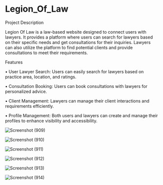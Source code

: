 # Legion_Of_Law


Project Description

Legion Of Law is a law-based website designed to connect users with lawyers. It provides a platform where users can search for lawyers based on their specific needs and get consultations for their inquiries. Lawyers can also utilize the platform to find potential clients and provide consultations to meet their requirements.

Features

•	User Lawyer Search: Users can easily search for lawyers based on practice area, location, and ratings.

•	Consultation Booking: Users can book consultations with lawyers for personalized advice.

•	Client Management: Lawyers can manage their client interactions and requirements efficiently.

•	Profile Management: Both users and lawyers can create and manage their profiles to enhance visibility and accessibility.




![Screenshot (909)](https://github.com/user-attachments/assets/c630603b-e9a7-4185-9a64-bfe8fcdc7f1f)




![Screenshot (910)](https://github.com/user-attachments/assets/899859f4-bb5c-487e-9d9b-b59154fcfd48)




![Screenshot (911)](https://github.com/user-attachments/assets/9ab1b3d0-2389-4aad-96d6-c514a1adcfb1)




![Screenshot (912)](https://github.com/user-attachments/assets/e1aa4fd1-d181-459a-b3c8-bc982b4f7b46)





![Screenshot (913)](https://github.com/user-attachments/assets/cf3c56b0-125b-4002-bf37-9a9cd5666445)




![Screenshot (914)](https://github.com/user-attachments/assets/81b02679-086c-4da3-a45c-1939f7256cb6)







